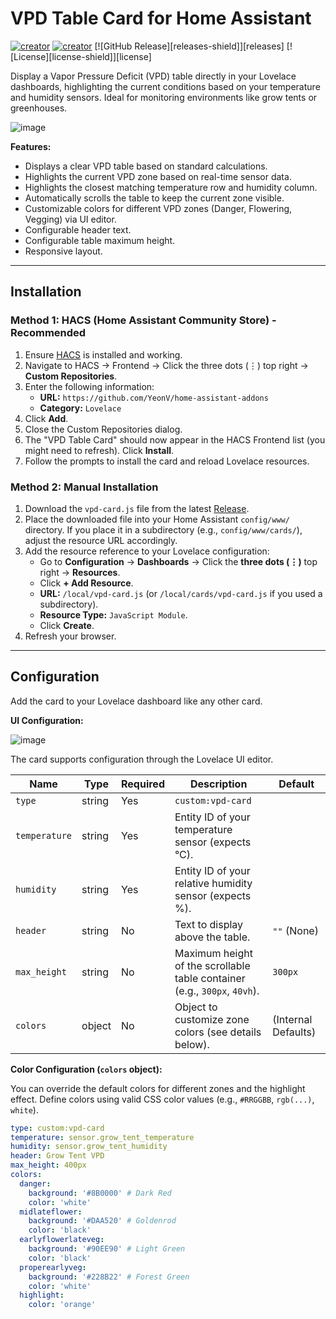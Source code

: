 # VPD Table Card for Home Assistant

[![creator](https://img.shields.io/badge/CREATOR-Yeon-blue.svg?logo=github&logoColor=white)](https://github.com/YeonV) [![creator](https://img.shields.io/badge/A.K.A-Blade-darkred.svg?logo=github&logoColor=white)](https://github.com/YeonV)
[![GitHub Release][releases-shield]][releases]
[![License][license-shield]][license]

<!-- Optional: Add shields for HACS default, downloads, etc. if you track them -->

Display a Vapor Pressure Deficit (VPD) table directly in your Lovelace dashboards, highlighting the current conditions based on your temperature and humidity sensors. Ideal for monitoring environments like grow tents or greenhouses.

![image](https://github.com/user-attachments/assets/9f8e0b78-11cc-4d2e-be79-0ad5b682c09c)

**Features:**

*   Displays a clear VPD table based on standard calculations.
*   Highlights the current VPD zone based on real-time sensor data.
*   Highlights the closest matching temperature row and humidity column.
*   Automatically scrolls the table to keep the current zone visible.
*   Customizable colors for different VPD zones (Danger, Flowering, Vegging) via UI editor.
*   Configurable header text.
*   Configurable table maximum height.
*   Responsive layout.

---

## Installation

### Method 1: HACS (Home Assistant Community Store) - Recommended

1.  Ensure [HACS](https://hacs.xyz/) is installed and working.
2.  Navigate to HACS -> Frontend -> Click the three dots (⋮) top right -> **Custom Repositories**.
3.  Enter the following information:
    *   **URL:** `https://github.com/YeonV/home-assistant-addons`
    *   **Category:** `Lovelace`
4.  Click **Add**.
5.  Close the Custom Repositories dialog.
6.  The "VPD Table Card" should now appear in the HACS Frontend list (you might need to refresh). Click **Install**.
7.  Follow the prompts to install the card and reload Lovelace resources.

### Method 2: Manual Installation

1.  Download the `vpd-card.js` file from the latest [Release](https://github.com/YeonV/home-assistant-addons/releases).
2.  Place the downloaded file into your Home Assistant `config/www/` directory. If you place it in a subdirectory (e.g., `config/www/cards/`), adjust the resource URL accordingly.
3.  Add the resource reference to your Lovelace configuration:
    *   Go to **Configuration** -> **Dashboards** -> Click the **three dots (⋮)** top right -> **Resources**.
    *   Click **+ Add Resource**.
    *   **URL:** `/local/vpd-card.js` (or `/local/cards/vpd-card.js` if you used a subdirectory).
    *   **Resource Type:** `JavaScript Module`.
    *   Click **Create**.
4.  Refresh your browser.

---

## Configuration

Add the card to your Lovelace dashboard like any other card.

**UI Configuration:**

![image](https://github.com/user-attachments/assets/dec6537e-8150-408c-901c-14c6aa63f94d)


The card supports configuration through the Lovelace UI editor.

| Name          | Type    | Required | Description                                                                 | Default                  |
|---------------|---------|----------|-----------------------------------------------------------------------------|--------------------------|
| `type`        | string  | Yes      | `custom:vpd-card`                                                           |                          |
| `temperature` | string  | Yes      | Entity ID of your temperature sensor (expects °C).                          |                          |
| `humidity`    | string  | Yes      | Entity ID of your relative humidity sensor (expects %).                     |                          |
| `header`      | string  | No       | Text to display above the table.                                            | `""` (None)              |
| `max_height`  | string  | No       | Maximum height of the scrollable table container (e.g., `300px`, `40vh`).   | `300px`                  |
| `colors`      | object  | No       | Object to customize zone colors (see details below).                        | (Internal Defaults)      |

**Color Configuration (`colors` object):**

You can override the default colors for different zones and the highlight effect. Define colors using valid CSS color values (e.g., `#RRGGBB`, `rgb(...)`, `white`).

```yaml
type: custom:vpd-card
temperature: sensor.grow_tent_temperature
humidity: sensor.grow_tent_humidity
header: Grow Tent VPD
max_height: 400px
colors:
  danger:
    background: '#8B0000' # Dark Red
    color: 'white'
  midlateflower:
    background: '#DAA520' # Goldenrod
    color: 'black'
  earlyflowerlateveg:
    background: '#90EE90' # Light Green
    color: 'black'
  properearlyveg:
    background: '#228B22' # Forest Green
    color: 'white'
  highlight:
    color: 'orange'
